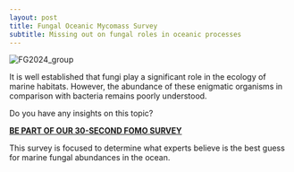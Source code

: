```yaml
---
layout: post
title: Fungal Oceanic Mycomass Survey
subtitle: Missing out on fungal roles in oceanic processes
---
```


<img src="https://FOMO-project.github.io/assets/img/Mycoloop.png" alt="FG2024_group" />

It is well established that fungi play a significant role in the ecology of marine habitats. However, the abundance of these enigmatic organisms in comparison with bacteria remains poorly understood.

Do you have any insights on this topic?

**[BE PART OF OUR 30-SECOND FOMO SURVEY](https://docs.google.com/forms/d/e/1FAIpQLSe2Foqz4VMbbeQojWvOOLiADWIbCs5Dtb0AjqMjC01AsrXp-A/viewform?pli=1)**

This survey is focused to determine what experts believe is the best guess for marine fungal abundances in the ocean.



